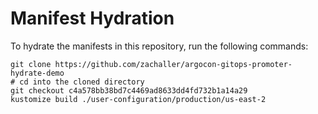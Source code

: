 # Manifest Hydration

To hydrate the manifests in this repository, run the following commands:

```shell
git clone https://github.com/zachaller/argocon-gitops-promoter-hydrate-demo
# cd into the cloned directory
git checkout c4a578bb38bd7c4469ad8633dd4fd732b1a14a29
kustomize build ./user-configuration/production/us-east-2
```
